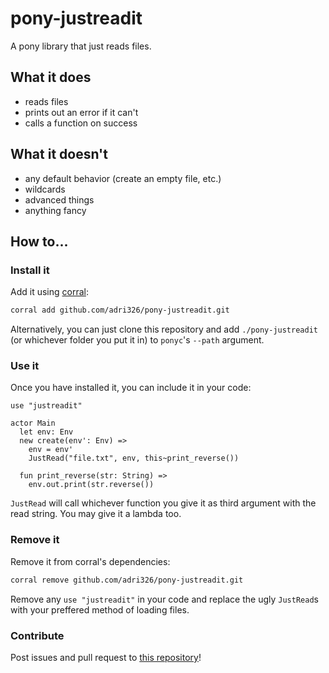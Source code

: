 # pony-justreadit

A pony library that just reads files.

## What it does

- reads files
- prints out an error if it can't
- calls a function on success

## What it doesn't

- any default behavior (create an empty file, etc.)
- wildcards
- advanced things
- anything fancy

## How to...

### Install it

Add it using [corral](https://github.com/ponylang/corral):

```sh
corral add github.com/adri326/pony-justreadit.git
```

Alternatively, you can just clone this repository and add `./pony-justreadit` (or whichever folder you put it in) to `ponyc`'s `--path` argument.

### Use it

Once you have installed it, you can include it in your code:

```pony
use "justreadit"

actor Main
  let env: Env
  new create(env': Env) =>
    env = env'
    JustRead("file.txt", env, this~print_reverse())

  fun print_reverse(str: String) =>
    env.out.print(str.reverse())
```

`JustRead` will call whichever function you give it as third argument with the read string. You may give it a lambda too.

### Remove it

Remove it from corral's dependencies:

```sh
corral remove github.com/adri326/pony-justreadit.git
```

Remove any `use "justreadit"` in your code and replace the ugly `JustRead`s with your preffered method of loading files.

### Contribute

Post issues and pull request to [this repository](https://github.com/adri326/pony-justreadit/)!
